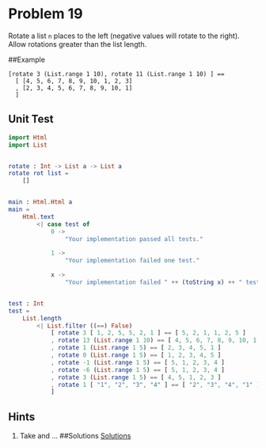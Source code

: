 # Problem 19

Rotate a list ```n``` places to the left (negative values will rotate to the right). Allow rotations greater than the list length. 

##Example
```
[rotate 3 (List.range 1 10), rotate 11 (List.range 1 10) ] == 
  [ [4, 5, 6, 7, 8, 9, 10, 1, 2, 3]
  , [2, 3, 4, 5, 6, 7, 8, 9, 10, 1]
  ]
```

## Unit Test
```elm
import Html
import List


rotate : Int -> List a -> List a
rotate rot list =
    []


main : Html.Html a
main =
    Html.text
        <| case test of
            0 ->
                "Your implementation passed all tests."

            1 ->
                "Your implementation failed one test."

            x ->
                "Your implementation failed " ++ (toString x) ++ " tests."


test : Int
test =
    List.length
        <| List.filter ((==) False)
            [ rotate 3 [ 1, 2, 5, 5, 2, 1 ] == [ 5, 2, 1, 1, 2, 5 ]
            , rotate 13 (List.range 1 10) == [ 4, 5, 6, 7, 8, 9, 10, 1, 2, 3 ]
            , rotate 1 (List.range 1 5) == [ 2, 3, 4, 5, 1 ]
            , rotate 0 (List.range 1 5) == [ 1, 2, 3, 4, 5 ]
            , rotate -1 (List.range 1 5) == [ 5, 1, 2, 3, 4 ]
            , rotate -6 (List.range 1 5) == [ 5, 1, 2, 3, 4 ]
            , rotate 3 (List.range 1 5) == [ 4, 5, 1, 2, 3 ]
            , rotate 1 [ "1", "2", "3", "4" ] == [ "2", "3", "4", "1" ]
            ]
```

## Hints
1. Take and ...
##Solutions 
[Solutions](../s/s19.md)
